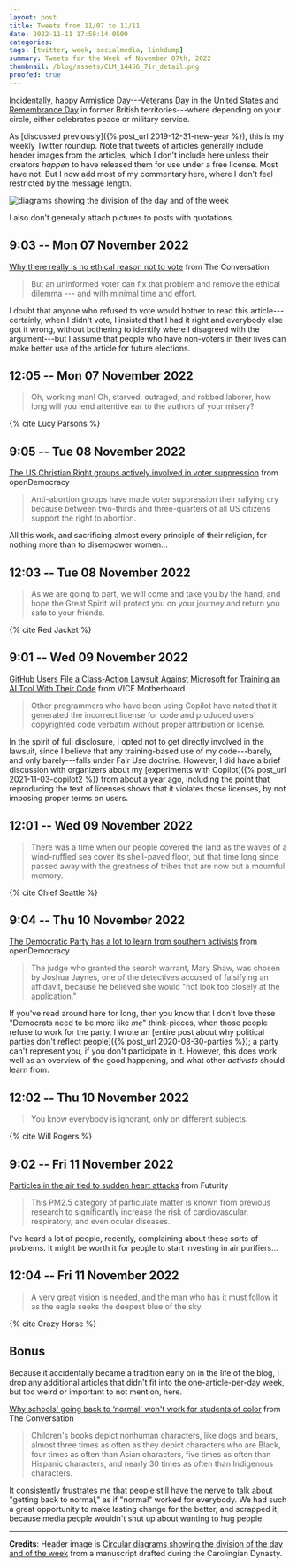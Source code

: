 ```yaml
---
layout: post
title: Tweets from 11/07 to 11/11
date: 2022-11-11 17:59:14-0500
categories:
tags: [twitter, week, socialmedia, linkdump]
summary: Tweets for the Week of November 07th, 2022
thumbnail: /blog/assets/CLM_14456_71r_detail.png
proofed: true
---
```


Incidentally, happy [Armistice Day](https://en.wikipedia.org/wiki/Armistice_Day)---[Veterans Day](https://en.wikipedia.org/wiki/Veterans_Day) in the United States and [Remembrance Day](https://en.wikipedia.org/wiki/Remembrance_Day) in former British territories---where depending on your circle, either celebrates peace or military service.

As [discussed previously]({% post_url 2019-12-31-new-year %}), this is my weekly Twitter roundup.  Note that tweets of articles generally include header images from the articles, which I don't include here unless their creators *happen* to have released them for use under a free license.  Most have not.  But I now add most of my commentary here, where I don't feel restricted by the message length.

![diagrams showing the division of the day and of the week](/blog/assets/CLM_14456_71r_detail.png "diagrams showing the division of the day and of the week")

I also don't generally attach pictures to posts with quotations.

## 9:03 -- Mon 07 November 2022

[<i class="fab fa-twitter-square"></i>](https://twitter.com/jcolag/status/1589619429586833410) [Why there really is no ethical reason not to vote](https://theconversation.com/why-there-really-is-no-ethical-reason-not-to-vote-193612) from The Conversation

 > But an uninformed voter can fix that problem and remove the ethical dilemma --- and with minimal time and effort.

I doubt that anyone who refused to vote would bother to read this article---certainly, when I didn't vote, I insisted that I had it right and everybody else got it wrong, without bothering to identify where I disagreed with the argument---but I assume that people who have non-voters in their lives can make better use of the article for future elections.

## 12:05 -- Mon 07 November 2022

[<i class="fab fa-twitter-square"></i>](https://twitter.com/jcolag/status/1589665231105536000)

 > Oh, working man! Oh, starved, outraged, and robbed laborer, how long will you lend attentive ear to the authors of your misery?

{% cite Lucy Parsons %}

## 9:05 -- Tue 08 November 2022

[<i class="fab fa-twitter-square"></i>](https://twitter.com/jcolag/status/1589982320966209537) [The US Christian Right groups actively involved in voter suppression](https://www.opendemocracy.net/en/5050/midterms-election-christian-right-voter-fraud/) from openDemocracy

 > Anti-abortion groups have made voter suppression their rallying cry because between two-thirds and three-quarters of all US citizens support the right to abortion.

All this work, and sacrificing almost every principle of their religion, for nothing more than to disempower women...

## 12:03 -- Tue 08 November 2022

[<i class="fab fa-twitter-square"></i>](https://twitter.com/jcolag/status/1590027115847684096)

 > As we are going to part, we will come and take you by the hand, and hope the Great Spirit will protect you on your journey and return you safe to your friends.

{% cite Red Jacket %}

## 9:01 -- Wed 09 November 2022

[<i class="fab fa-twitter-square"></i>](https://twitter.com/jcolag/status/1590343702077128706) [GitHub Users File a Class-Action Lawsuit Against Microsoft for Training an AI Tool With Their Code](https://www.vice.com/en/article/bvm3k5/github-users-file-a-class-action-lawsuit-against-microsoft-for-training-an-ai-tool-with-their-code) from VICE Motherboard

 > Other programmers who have been using Copilot have noted that it generated the incorrect license for code and produced users' copyrighted code verbatim without proper attribution or license.

In the spirit of full disclosure, I opted not to get directly involved in the lawsuit, since I believe that any training-based use of my code---barely, and only barely---falls under Fair Use doctrine.  However, I did have a brief discussion with organizers about my [experiments with Copilot]({% post_url 2021-11-03-copilot2 %}) from about a year ago, including the point that reproducing the text of licenses shows that it violates those licenses, by not imposing proper terms on users.

## 12:01 -- Wed 09 November 2022

[<i class="fab fa-twitter-square"></i>](https://twitter.com/jcolag/status/1590389000262455296)

 > There was a time when our people covered the land as the waves of a wind-ruffled sea cover its shell-paved floor, but that time long since passed away with the greatness of tribes that are now but a mournful memory.

{% cite Chief Seattle %}

## 9:04 -- Thu 10 November 2022

[<i class="fab fa-twitter-square"></i>](https://twitter.com/jcolag/status/1590706845198319617) [The Democratic Party has a lot to learn from southern activists](https://www.opendemocracy.net/en/oureconomy/democrats-south-states-activists-dream-defenders-breonna-taylor/) from openDemocracy

 > The judge who granted the search warrant, Mary Shaw, was chosen by Joshua Jaynes, one of the detectives accused of falsifying an affidavit, because he believed she would "not look too closely at the application."

If you've read around here for long, then you know that I don't love these "Democrats need to be more like *me*" think-pieces, when those people refuse to work for the party.  I wrote an [entire post about why political parties don't reflect people]({% post_url 2020-08-30-parties %}); a party can't represent you, if you don't participate in it.  However, this does work well as an overview of the good happening, and what other *activists* should learn from.

## 12:02 -- Thu 10 November 2022

[<i class="fab fa-twitter-square"></i>](https://twitter.com/jcolag/status/1590751639773843462)

 > You know everybody is ignorant, only on different subjects. 

{% cite Will Rogers %}

## 9:02 -- Fri 11 November 2022

[<i class="fab fa-twitter-square"></i>](https://twitter.com/jcolag/status/1591068729680580608) [Particles in the air tied to sudden heart attacks](https://www.futurity.org/particles-air-heart-attacks-pollution-2825492-2/) from Futurity

 > This PM2.5 category of particulate matter is known from previous research to significantly increase the risk of cardiovascular, respiratory, and even ocular diseases.

I've heard a lot of people, recently, complaining about these sorts of problems.  It might be worth it for people to start investing in air purifiers...

## 12:04 -- Fri 11 November 2022

[<i class="fab fa-twitter-square"></i>](https://twitter.com/jcolag/status/1591114531006140417)

 > A very great vision is needed, and the man who has it must follow it as the eagle seeks the deepest blue of the sky.

{% cite Crazy Horse %}

## Bonus

Because it accidentally became a tradition early on in the life of the blog, I drop any additional articles that didn't fit into the one-article-per-day week, but too weird or important to not mention, here.

<i class="fas fa-square"></i> [Why schools' going back to ‘normal' won't work for students of color](https://theconversation.com/why-schools-going-back-to-normal-wont-work-for-students-of-color-192228) from The Conversation

 > Children's books depict nonhuman characters, like dogs and bears, almost three times as often as they depict characters who are Black, four times as often than Asian characters, five times as often than Hispanic characters, and nearly 30 times as often than Indigenous characters.

It consistently frustrates me that people still have the nerve to talk about "getting back to normal," as if "normal" worked for everybody.  We had such a great opportunity to make lasting change for the better, and scrapped it, because media people wouldn't shut up about wanting to hug people.

* * *

**Credits**:  Header image is [Circular diagrams showing the division of the day and of the week](https://commons.wikimedia.org/wiki/File:CLM_14456_71r_detail.jpg) from a manuscript drafted during the Carolingian Dynasty.
